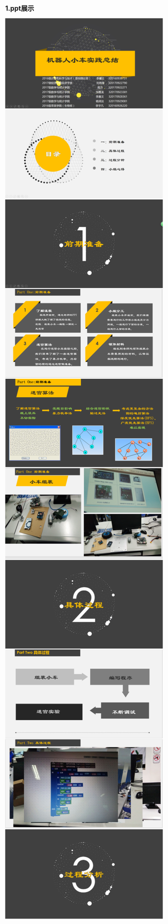 ## 1.ppt展示

![](/assets/robot1.png) 
![](/assets/}%FIK~WQ3UQ~5@JJLFJSMX8.png)
![](/assets/robot3.png)
![](/assets/robot4.png)
![](/assets/robot5.png)
![](/assets/robot6.png)
![](/assets/robot7.png)
![](/assets/robot8.png)
![](/assets/robot9.png)
![](/assets/robot10.png)